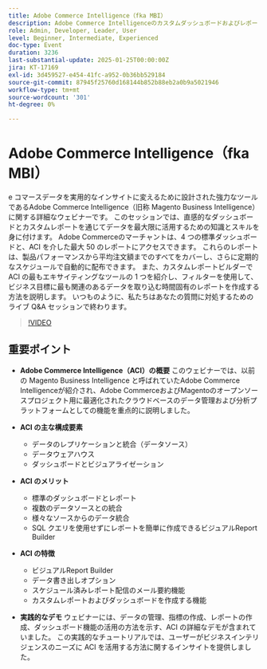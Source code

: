```yaml
---
title: Adobe Commerce Intelligence（fka MBI）
description: Adobe Commerce Intelligenceのカスタムダッシュボードおよびレポートを使用して、e コマースデータを実用的なインサイトに変換
role: Admin, Developer, Leader, User
level: Beginner, Intermediate, Experienced
doc-type: Event
duration: 3236
last-substantial-update: 2025-01-25T00:00:00Z
jira: KT-17169
exl-id: 3d459527-e454-41fc-a952-0b36bb529184
source-git-commit: 87945f25760d168144b852b88eb2a0b9a5021946
workflow-type: tm+mt
source-wordcount: '301'
ht-degree: 0%

---
```


# Adobe Commerce Intelligence（fka MBI）

e コマースデータを実用的なインサイトに変えるために設計された強力なツールであるAdobe Commerce Intelligence（旧称 Magento Business Intelligence）に関する詳細なウェビナーです。 このセッションでは、直感的なダッシュボードとカスタムレポートを通じてデータを最大限に活用するための知識とスキルを身に付けます。 Adobe Commerceのマーチャントは、4 つの標準ダッシュボードと、ACI を介した最大 50 のレポートにアクセスできます。 これらのレポートは、製品パフォーマンスから平均注文額までのすべてをカバーし、さらに定期的なスケジュールで自動的に配布できます。 また、カスタムレポートビルダーで ACI の最もエキサイティングなツールの 1 つを紹介し、フィルターを使用して、ビジネス目標に最も関連のあるデータを取り込む時間固有のレポートを作成する方法を説明します。 いつものように、私たちはあなたの質問に対処するためのライブ Q&amp;A セッションで終わります。

>[!VIDEO](https://video.tv.adobe.com/v/3443025/?learn=on&enablevpops)

## 重要ポイント

* **Adobe Commerce Intelligence（ACI）の概要** このウェビナーでは、以前の Magento Business Intelligence と呼ばれていたAdobe Commerce Intelligenceが紹介され、Adobe CommerceおよびMagentoのオープンソースプロジェクト用に最適化されたクラウドベースのデータ管理および分析プラットフォームとしての機能を重点的に説明しました。

* **ACI の主な構成要素**

   * データのレプリケーションと統合（データソース）
   * データウェアハウス
   * ダッシュボードとビジュアライゼーション

* **ACI のメリット**

   * 標準のダッシュボードとレポート
   * 複数のデータソースとの統合
   * 様々なソースからのデータ統合
   * SQL クエリを使用せずにレポートを簡単に作成できるビジュアルReport Builder

* **ACI の特徴**

   * ビジュアルReport Builder
   * データ書き出しオプション
   * スケジュール済みレポート配信のメール要約機能
   * カスタムレポートおよびダッシュボードを作成する機能

* **実践的なデモ** ウェビナーには、データの管理、指標の作成、レポートの作成、ダッシュボード機能の活用の方法を示す、ACI の詳細なデモが含まれていました。 この実践的なチュートリアルでは、ユーザーがビジネスインテリジェンスのニーズに ACI を活用する方法に関するインサイトを提供しました。
